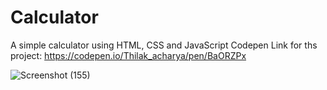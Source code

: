 # Calculator
A simple calculator using HTML, CSS and JavaScript 
Codepen Link for ths project:  https://codepen.io/Thilak_acharya/pen/BaORZPx

![Screenshot (155)](https://github.com/ThilakAcharya/Calculator/assets/68364353/a6e46cfc-8b1f-42d7-ad90-bc140e199f4d)
